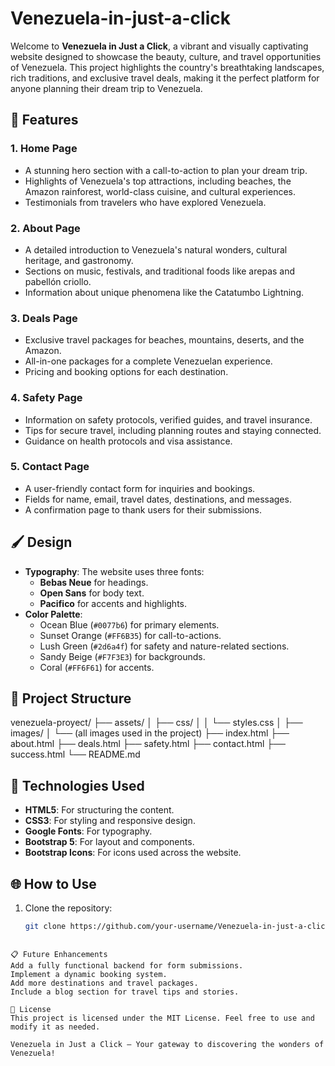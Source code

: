 # Venezuela-in-just-a-click
Welcome to **Venezuela in Just a Click**, a vibrant and visually captivating website designed to showcase the beauty, culture, and travel opportunities of Venezuela. This project highlights the country's breathtaking landscapes, rich traditions, and exclusive travel deals, making it the perfect platform for anyone planning their dream trip to Venezuela.

## 🌟 Features

### 1. **Home Page**
   - A stunning hero section with a call-to-action to plan your dream trip.
   - Highlights of Venezuela's top attractions, including beaches, the Amazon rainforest, world-class cuisine, and cultural experiences.
   - Testimonials from travelers who have explored Venezuela.

### 2. **About Page**
   - A detailed introduction to Venezuela's natural wonders, cultural heritage, and gastronomy.
   - Sections on music, festivals, and traditional foods like arepas and pabellón criollo.
   - Information about unique phenomena like the Catatumbo Lightning.

### 3. **Deals Page**
   - Exclusive travel packages for beaches, mountains, deserts, and the Amazon.
   - All-in-one packages for a complete Venezuelan experience.
   - Pricing and booking options for each destination.

### 4. **Safety Page**
   - Information on safety protocols, verified guides, and travel insurance.
   - Tips for secure travel, including planning routes and staying connected.
   - Guidance on health protocols and visa assistance.

### 5. **Contact Page**
   - A user-friendly contact form for inquiries and bookings.
   - Fields for name, email, travel dates, destinations, and messages.
   - A confirmation page to thank users for their submissions.

## 🖌️ Design

- **Typography**: The website uses three fonts:
  - **Bebas Neue** for headings.
  - **Open Sans** for body text.
  - **Pacifico** for accents and highlights.
- **Color Palette**:
  - Ocean Blue (`#0077b6`) for primary elements.
  - Sunset Orange (`#FF6B35`) for call-to-actions.
  - Lush Green (`#2d6a4f`) for safety and nature-related sections.
  - Sandy Beige (`#F7F3E3`) for backgrounds.
  - Coral (`#FF6F61`) for accents.

## 📂 Project Structure
venezuela-proyect/
├── assets/
│   ├── css/
│   │   └── styles.css
│   ├── images/
│       └── (all images used in the project)
├── index.html
├── about.html
├── deals.html
├── safety.html
├── contact.html
├── success.html
└── README.md

## 🚀 Technologies Used

- **HTML5**: For structuring the content.
- **CSS3**: For styling and responsive design.
- **Google Fonts**: For typography.
- **Bootstrap 5**: For layout and components.
- **Bootstrap Icons**: For icons used across the website.

## 🌐 How to Use

1. Clone the repository:
   ```bash
   git clone https://github.com/your-username/Venezuela-in-just-a-click.git
```

📋 Future Enhancements
Add a fully functional backend for form submissions.
Implement a dynamic booking system.
Add more destinations and travel packages.
Include a blog section for travel tips and stories.

📝 License
This project is licensed under the MIT License. Feel free to use and modify it as needed.

Venezuela in Just a Click – Your gateway to discovering the wonders of Venezuela!